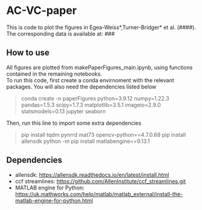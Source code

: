# AC-VC-paper
This is code to plot the figures in Egea-Weiss*,Turner-Bridger* et al. (####).  
The corresponding data is available at: ###

## How to use
All figures are plotted from makePaperFigures_main.ipynb, using functions contained in the remaining notebooks.   
To run this code, first create a conda envirnoment with the relevant packages. You will also need the dependencies listed below  

> conda create -n paperFigures python=3.9.12 numpy=1.22.3 pandas=1.5.3 scipy=1.7.3 matplotlib=3.5.1 imageio=2.9.0 statsmodels=0.13 jupyter seaborn

Then, run this line to import some extra dependencies  

> pip install tqdm pynrrd mat73 opencv-python==4.7.0.68
> pip install allensdk
> python -m pip install matlabengine==9.13.1

## Dependencies  
- allensdk: https://allensdk.readthedocs.io/en/latest/install.html
- ccf streamlines: https://github.com/AllenInstitute/ccf_streamlines.git
- MATLAB engine for Python: https://uk.mathworks.com/help/matlab/matlab_external/install-the-matlab-engine-for-python.html
